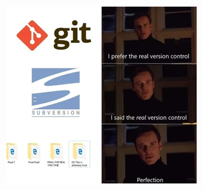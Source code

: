 ![git.jpg](https://github.com/GitWasAMistakeItsNothingButTrash/GitWasAMistakeItsNothingButTrash/blob/master/git.jpg)
